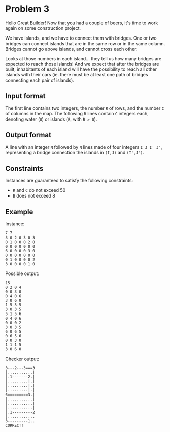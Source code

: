 # Problem 3

Hello Great Builder!
Now that you had a couple of beers, it's time to work again on some construction project.

We have islands, and we have to connect them with bridges.
One or two bridges can connect islands that are in the same row or in the same column.
Bridges cannot go above islands, and cannot cross each other.

Looks at those numbers in each island...
they tell us how many bridges are expected to reach those islands!
And we expect that after the bridges are built, inhabitants of each island will have the possibility to reach all other islands with their cars (ie. there must be at least one path of bridges connecting each pair of islands).


## Input format

The first line contains two integers, the number `R` of rows, and the number `C` of columns in the map.
The following `R` lines contain `C` integers each, denoting water (`0`) or islands (`B`, with `B > 0`).


## Output format

A line with an integer `N` followed by `N` lines made of four integers `I J I' J'`, representing a bridge connection the islands in `(I,J)` and `(I',J')`.


## Constraints

Instances are guaranteed to satisfy the following constraints:

* `R` and `C` do not exceed 50
* `B` does not exceed 8


## Example

Instance:

```
7 7
3 0 2 0 3 0 3 
0 1 0 0 0 2 0 
0 0 0 0 0 0 0 
6 0 0 0 0 3 0 
0 0 0 0 0 0 0 
0 1 0 0 0 0 2 
3 0 0 0 0 1 0 
```

Possible output:

```
15
0 2 0 4
0 0 3 0
0 4 0 6
3 0 6 0
1 5 3 5
3 0 3 5
5 1 5 6
0 4 0 6
0 0 0 2
3 0 3 5
6 0 6 5
0 6 5 6
0 0 3 0
1 1 1 5
3 0 6 0
```

Checker output:

```
3---2---3===3
║...........|
║.1-------2.|
║.........|.|
║.........|.|
║.........|.|
6=========3.|
║...........|
║...........|
║...........|
║.1---------2
║............
3---------1..
CORRECT!
```